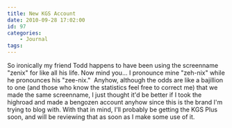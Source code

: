 ```yaml
---
title: New KGS Account
date: 2010-09-28 17:02:00
id: 97
categories:
	- Journal
tags:
---
```


So ironically my friend Todd happens to have been using the screenname "zenix" for like all his life. Now mind you... I pronounce mine "zeh-nix" while he pronounces his "zee-nix."  Anyhow, although the odds are like a bajillion to one (and those who know the statistics feel free to correct me) that we made the same screenname, I just thought it'd be better if I took the highroad and made a bengozen account anyhow since this is the brand I'm trying to blog with. With that in mind, I'll probably be getting the KGS Plus soon, and will be reviewing that as soon as I make some use of it.